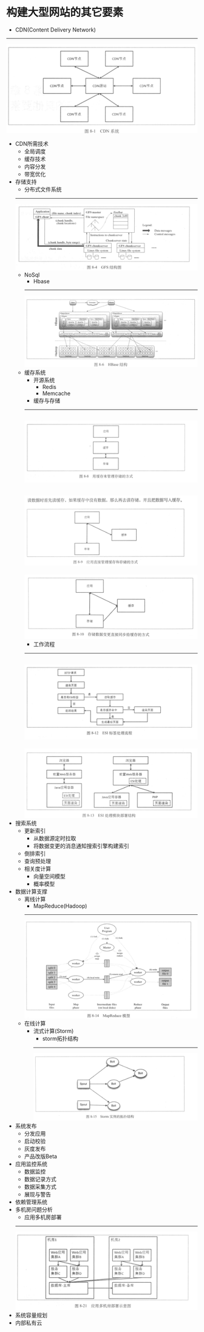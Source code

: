 # 构建大型网站的其它要素
+ CDN(Content Delivery Network)
---
![cdn](pictures/cdn.png)
+ CDN所需技术
	+ 全局调度
	+ 缓存技术
	+ 内容分发
	+ 带宽优化
+ 存储支持
	+ 分布式文件系统
	---
	![gfs](pictures/gfs.png)
	+ NoSql
		+ Hbase
		---
		![hbase](pictures/hbase.png)
	+ 缓存系统
		+ 开源系统
			+ Redis
			+ Memcache
		+ 缓存与存储
		---
		![缓存存储1](pictures/缓存存储1.png)
		---
		![缓存存储2](pictures/缓存存储2.png)
		---
		![缓存存储3](pictures/缓存存储3.png)
		+ 工作流程
		---
		![esi标签](pictures/esi标签.png)
		---
		![esi处理](pictures/esi处理.png)
+ 搜索系统
	+ 更新索引
		+ 从数据源定时拉取
		+ 将数据变更的消息通知搜索引擎构建索引
	+ 倒排索引
	+ 查询预处理
	+ 相关度计算
		+ 向量空间模型
		+ 概率模型
+ 数据计算支撑
	+ 离线计算
		+ MapReduce(Hadoop)
		---
		![mapReduce](pictures/mapReduce.png)
	+ 在线计算
		+ 流式计算(Storm)
			+ storm拓扑结构
			---
			![storm拓扑结构](pictures/storm拓扑结构.png)
+ 系统发布
	+ 分发应用
	+ 启动校验
	+ 灰度发布
	+ 产品改版Beta
+ 应用监控系统
	+ 数据监控
	+ 数据记录方式
	+ 数据采集方式
	+ 展现与警告
+ 依赖管理系统
+ 多机房问题分析
	+ 应用多机房部署
	---
	![应用多机房部署](pictures/应用多机房部署.png)
+ 系统容量规划
+ 内部私有云